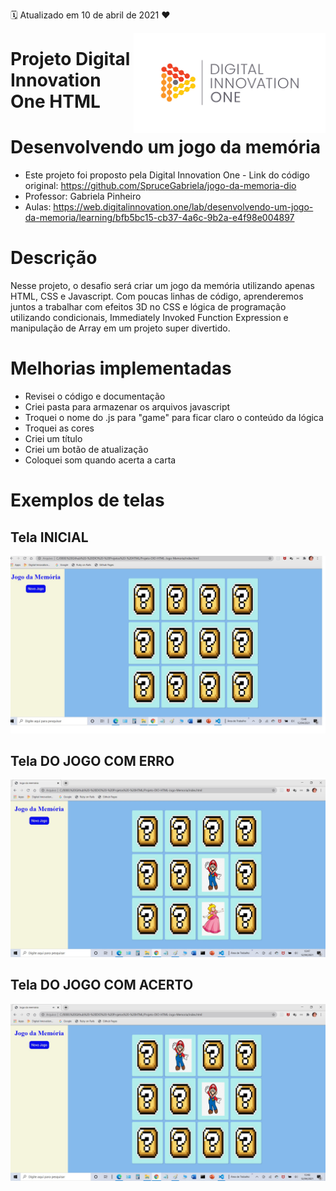 :spiral_calendar: Atualizado em 10 de abril de 2021 :heart:

<img align="right" alt="GIF" height="160px" src="https://github.com/rdeconti/rdeconti-resources/blob/main/Digital%20Innovation%20One%20-%20Logotipo.png" />

# Projeto Digital Innovation One HTML

# Desenvolvendo um jogo da memória

- Este projeto foi proposto pela Digital Innovation One - Link do código original: https://github.com/SpruceGabriela/jogo-da-memoria-dio
- Professor: Gabriela Pinheiro
- Aulas: https://web.digitalinnovation.one/lab/desenvolvendo-um-jogo-da-memoria/learning/bfb5bc15-cb37-4a6c-9b2a-e4f98e004897

# Descrição

Nesse projeto, o desafio será criar um jogo da memória utilizando apenas HTML, CSS e Javascript. Com poucas linhas de código, aprenderemos juntos a trabalhar com efeitos 3D no CSS e lógica de programação utilizando condicionais, Immediately Invoked Function Expression e manipulação de Array em um projeto super divertido.

# Melhorias implementadas

- Revisei o código e documentação
- Criei pasta para armazenar os arquivos javascript
- Troquei o nome do .js para "game" para ficar claro o conteúdo da lógica
- Troquei as cores
- Criei um título
- Criei um botão de atualização
- Coloquei som quando acerta a carta

# Exemplos de telas

## Tela INICIAL
<img src="https://github.com/rdeconti/Projeto-DIO-HTML-Jogo-Memoria/blob/main/screen_tests/tela-inicial.jpg" />

## Tela DO JOGO COM ERRO
<img src="https://github.com/rdeconti/Projeto-DIO-HTML-Jogo-Memoria/blob/main/screen_tests/tela-com-erro.jpg" />

## Tela DO JOGO COM ACERTO
<img src="https://github.com/rdeconti/Projeto-DIO-HTML-Jogo-Memoria/blob/main/screen_tests/tela-com-acerto.jpg" />
